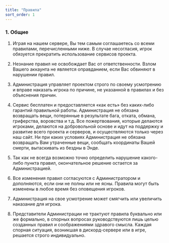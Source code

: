 ```yaml
---
title: "Правила"
sort_order: 1
---
```


### 1. Общие

1. Играя на нашем сервере, Вы тем самым соглашаетесь со всеми правилами, перечисленными ниже. В случае несогласия, игрок обязуется прекратить использование сервисов проекта.

2. Незнание правил не освобождает Вас от ответственности. Взлом Вашего аккаунта не является оправданием, если Вас обвиняют в нарушении правил.

3. Администрация управляет проектом строго по своему усмотрению и вправе наказать игрока по причине, не указанной в правилах и без объяснения причин.

4. Сервис бесплатен и предоставляется «как есть» без каких-либо гарантий правильной работы. Администрация не обязана возвращать вещи, потерянные в результате бага, отката, обмана, гриферства, воровства и т.д.
Все пожертвования, которые делаются игроками, делаются на добровольной основе и идут на поддержку и развитие всего проекта и серверов, и осуществляются только через наш сайт.
Ни при каких условиях Администрация не обязана возвращать Вам утраченные вещи, сообщать координаты Вашей смерти, вытаскивать из бездны в Энде.

5. Так как не всегда возможно точно определить нарушение какого-либо пункта правил, окончательное решение остается за Администрацией.

6. Все изменения правил согласуются с Администратором и дополняются, если они не полны или не ясны. Правила могут быть изменены в любое время без оповещения игроков.

7. Администрация на свое усмотрение может смягчить или увеличить наказание для игрока.

8. Представители Администрации не трактуют правила буквально или же формально, в спорных вопросах руководствуются лишь целью созданных правил и соображениями здравого смысла. Каждая спорная ситуация, возникшая в дискорд-сервере или в игре, решается строго индивидуально.